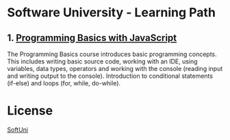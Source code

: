 # Software University - Learning Path
## 1. [Programming Basics with JavaScript](https://github.com/kzborisov/softuni/tree/main/programmingBasicsJS)
The Programming Basics course introduces basic programming concepts.
This includes writing basic source code, working with an IDE, using variables, data types, operators and working with the console (reading input and writing output to the console). Introduction to conditional statements (if-else) and loops (for, while, do-while).

# License
[SoftUni](https://softuni.bg/trainings/3300/programming-basics-with-javascript-february-2021)
